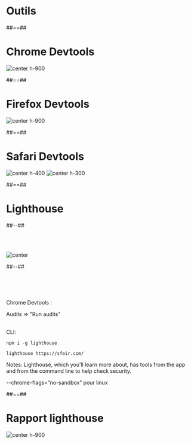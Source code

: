 <!-- .slide: class="transition-white sfeir-bg-blue" -->

# Outils

##==##

# Chrome Devtools

![center h-900](./assets/images/chrome_devtools.png)

##==##

# Firefox Devtools

![center h-900](./assets/images/firefox_devtools.png)

##==##

# Safari Devtools

![center h-400](./assets/images/safari_devtools_1.png)
![center h-300](./assets/images/safari_devtools_2.png)

##==##

<!-- .slide: class="two-column-layout" -->

# Lighthouse

##--##

<br><br>

![center](./assets/images/lighthouse.png)

##--##

<!-- .slide: class="with-code" -->

<br><br><br>

Chrome Devtools :

Audits => "Run audits"
<br><br>

CLI:

```shell
npm i -g lighthouse
```

<!-- .element: class="big-code" -->

```shell
lighthouse https://sfeir.com/
```

<!-- .element: class="big-code" -->

Notes:
Lighthouse, which you'll learn more about, has tools from the app and from the command line to help check security.

--chrome-flags=”no-sandbox” pour linux

##==##

# Rapport lighthouse

![center h-900](./assets/images/lighthouse-pwa.png)
